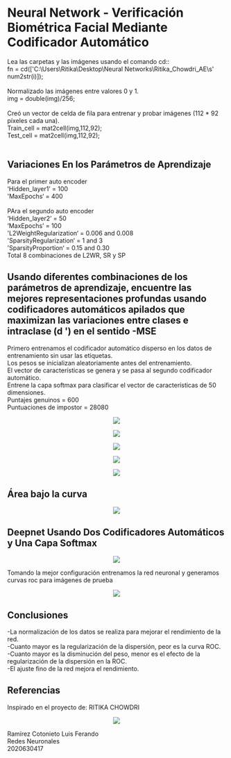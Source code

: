 # Neural Network - Verificación Biométrica Facial Mediante Codificador Automático


Lea las carpetas y las imágenes usando el comando cd::<br/>
 fn = cd(['C:\Users\Ritika\Desktop\Neural Networks\Ritika_Chowdri_AE\s' num2str(i)]);<br/>
<br/>
Normalizado las imágenes entre valores 0 y 1. <br/>
 img = double(img)/256; <br/>
 <br/>
 Creó un vector de celda de fila para entrenar y probar imágenes (112 * 92 píxeles cada una). <br/>
  Train_cell = mat2cell(img,112,92); <br/>
		 Test_cell = mat2cell(img,112,92); <br/>
 <br/>
 
## Variaciones En los Parámetros de Aprendizaje
Para el primer auto encoder <br/>
	       ‘Hidden_layer1’ = 100 <br/>
	       'MaxEpochs‘ = 400 <br/>
          <br/>
PAra el segundo auto encoder <br/>
		‘Hidden_layer2’ = 50 <br/>
		‘MaxEpochs’ = 100 <br/>
                'L2WeightRegularization‘ = 0.006 and 0.008 <br/>
                'SparsityRegularization‘ = 1 and 3 <br/>
                'SparsityProportion‘ = 0.15 and 0.30 <br/>
Total 8 combinaciones de L2WR,  SR y SP <br/>

## Usando diferentes combinaciones de los parámetros de aprendizaje, encuentre las mejores representaciones profundas usando codificadores automáticos apilados que maximizan las variaciones entre clases e intraclase (d ') en el sentido -MSE
Primero entrenamos el codificador automático disperso en los datos de entrenamiento sin usar las etiquetas.<br/>
Los pesos se inicializan aleatoriamente antes del entrenamiento.<br/>
El vector de características se genera y se pasa al segundo codificador automático.<br/>
Entrene la capa softmax para clasificar el vector de características de 50 dimensiones.<br/>
  Puntajes genuinos = 600<br/>
  Puntuaciones de impostor = 28080<br/>
  
<p align="center">
  <img src="4.jpg" />
</p>

<p align="center">
  <img src="5.jpg" />
</p>

<p align="center">
  <img src="6.jpg" />
</p>

<p align="center">
  <img src="7.jpg" />
</p>

<p align="center">
  <img src="8.jpg" />
</p>

## Área bajo la curva

<p align="center">
  <img src="area.png" />
</p>

## Deepnet Usando Dos Codificadores Automáticos y Una Capa Softmax

<p align="center">
  <img src="deep.png" />
</p>

Tomando la mejor configuración entrenamos la red neuronal y generamos curvas roc para imágenes de prueba
<p align="center">
  <img src="n1.png" />
</p>

## Conclusiones

-La normalización de los datos se realiza para mejorar el rendimiento de la red.<br/>
-Cuanto mayor es la regularización de la dispersión, peor es la curva ROC.<br/>
-Cuanto mayor es la disminución del peso, menor es el efecto de la regularización de la dispersión en la ROC.<br/>
-El ajuste fino de la red mejora el rendimiento.<br/>

## Referencias
Inspirado en el proyecto de: RITIKA CHOWDRI
<p align="center">
  <img src="https://user-images.githubusercontent.com/81122669/123591935-3a779c80-d7b2-11eb-919d-573247b80faa.JPG" />
</p>

Ramírez Cotonieto Luis Ferando <br/>
Redes Neuronales <br/>
2020630417
